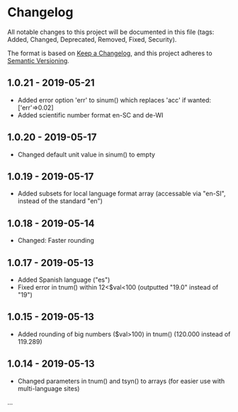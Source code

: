# Changelog
All notable changes to this project will be documented in this file (tags: Added, Changed, Deprecated, Removed, Fixed, Security).

The format is based on [Keep a Changelog](https://keepachangelog.com/en/1.0.0/),
and this project adheres to [Semantic Versioning](https://semver.org/spec/v2.0.0.html).


## 1.0.21 - 2019-05-21
- Added error option 'err' to sinum() which replaces 'acc' if wanted: ['err'=>0.02]
- Added scientific number format en-SC and de-WI 

## 1.0.20 - 2019-05-17
- Changed default unit value in sinum() to empty

## 1.0.19 - 2019-05-17
- Added subsets for local language format array (accessable via "en-SI", instead of the standard "en")

## 1.0.18 - 2019-05-14
- Changed: Faster rounding 

## 1.0.17 - 2019-05-13
- Added Spanish language ("es")
- Fixed error in tnum() within 12<$val<100 (outputted "19.0" instead of "19")

## 1.0.15 - 2019-05-13
- Added rounding of big numbers ($val>100) in tnum() (120.000 instead of 119.289)

## 1.0.14 - 2019-05-13
- Changed parameters in tnum() and tsyn() to arrays (for easier use with multi-language sites)

...
